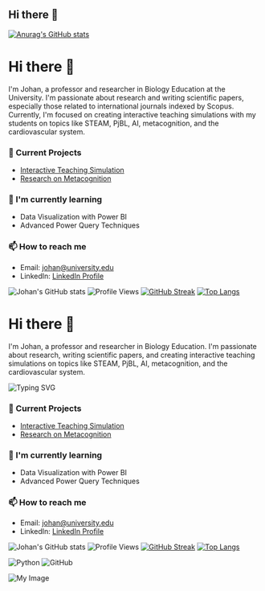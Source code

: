 ## Hi there 👋

<!--
**rizky-zakaria/rizky-zakaria** is a ✨ _special_ ✨ repository because its `README.md` (this file) appears on your GitHub profile.

Here are some ideas to get you started:

- 🔭 I’m currently working on ...
- 🌱 I’m currently learning ...
- 👯 I’m looking to collaborate on ...
- 🤔 I’m looking for help with ...
- 💬 Ask me about ...
- 📫 How to reach me: ...
- 😄 Pronouns: ...
- ⚡ Fun fact: ...
-->

[![Anurag's GitHub stats](https://github-readme-stats.vercel.app/api?username=rizky-zakaria)](https://github.com/rizky-zakaria/github-readme-stats)

# Hi there 👋

I'm Johan, a professor and researcher in Biology Education at the University. I'm passionate about research and writing scientific papers, especially those related to international journals indexed by Scopus. Currently, I'm focused on creating interactive teaching simulations with my students on topics like STEAM, PjBL, AI, metacognition, and the cardiovascular system.

### 🔭 Current Projects
- [Interactive Teaching Simulation](https://github.com/johndoe/interactive-teaching-simulation)
- [Research on Metacognition](https://github.com/johndoe/research-on-metacognition)

### 🌱 I'm currently learning
- Data Visualization with Power BI
- Advanced Power Query Techniques

### 📫 How to reach me
- Email: johan@university.edu
- LinkedIn: [LinkedIn Profile](https://www.linkedin.com/in/johndoe/)

![Johan's GitHub stats](https://github-readme-stats.vercel.app/api?username=rizky-zakaria&show_icons=true&theme=radical)
![Profile Views](https://hits.seeyoufarm.com/api/count/incr/badge.svg?url=https://github.com/rizky-zakaria/&title=Profile%20Views)
[![GitHub Streak](https://github-readme-streak-stats.herokuapp.com/?user=rizky-zakaria&theme=radical)](https://git.io/streak-stats)
[![Top Langs](https://github-readme-stats.vercel.app/api/top-langs/?username=rizky-zakaria&layout=compact)](https://github.com/anuraghazra/github-readme-stats)

# Hi there 👋

I'm Johan, a professor and researcher in Biology Education. I'm passionate about research, writing scientific papers, and creating interactive teaching simulations on topics like STEAM, PjBL, AI, metacognition, and the cardiovascular system.

![Typing SVG](https://readme-typing-svg.herokuapp.com/?lines=Hello+World!;Welcome+to+my+GitHub+Profile!)

### 🔭 Current Projects
- [Interactive Teaching Simulation](https://github.com/johndoe/interactive-teaching-simulation)
- [Research on Metacognition](https://github.com/johndoe/research-on-metacognition)

### 🌱 I'm currently learning
- Data Visualization with Power BI
- Advanced Power Query Techniques

### 📫 How to reach me
- Email: johan@university.edu
- LinkedIn: [LinkedIn Profile](https://www.linkedin.com/in/johndoe/)

![Johan's GitHub stats](https://github-readme-stats.vercel.app/api?username=johndoe&show_icons=true&theme=radical)
![Profile Views](https://hits.seeyoufarm.com/api/count/incr/badge.svg?url=https://github.com/johndoe/&title=Profile%20Views)
[![GitHub Streak](https://github-readme-streak-stats.herokuapp.com/?user=johndoe&theme=radical)](https://git.io/streak-stats)
[![Top Langs](https://github-readme-stats.vercel.app/api/top-langs/?username=johndoe&layout=compact)](https://github.com/anuraghazra/github-readme-stats)

![Python](https://img.shields.io/badge/Python-3.8-blue)
![GitHub](https://img.shields.io/badge/GitHub-Profile-green)

![My Image](https://github.com/johndoe/repository/blob/main/path/to/image.png)

